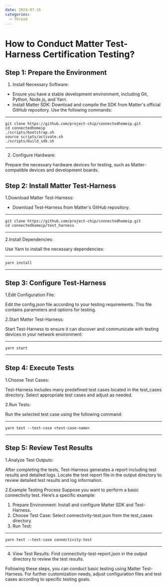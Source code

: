 ```yaml
---
date: 2024-07-16
categories:
  - Thread
---
```



# How to Conduct Matter Test-Harness Certification Testing?

<!-- more -->

## Step 1: Prepare the Environment

1. Install Necessary Software:

- Ensure you have a stable development environment, including Git, Python, Node.js, and Yarn.
- Install Matter SDK: Download and compile the SDK from Matter's official GitHub repository. Use the following commands:

---
    git clone https://github.com/project-chip/connectedhomeip.git
    cd connectedhomeip
    ./scripts/bootstrap.sh
    source scripts/activate.sh
    ./scripts/build_sdk.sh
---

2. Configure Hardware:

Prepare the necessary hardware devices for testing, such as Matter-compatible devices and development boards.


## Step 2: Install Matter Test-Harness

1.Download Matter Test-Harness:

- Download Test-Harness from Matter's GitHub repository.

---
    git clone https://github.com/project-chip/connectedhomeip.git
    cd connectedhomeip/test_harness
---

2.Install Dependencies:

Use Yarn to install the necessary dependencies:

---
    yarn install
---

## Step 3: Configure Test-Harness
1.Edit Configuration File:

Edit the config.json file according to your testing requirements. This file contains parameters and options for testing.

2.Start Matter Test-Harness:

Start Test-Harness to ensure it can discover and communicate with testing devices in your network environment:

---
    yarn start
---

## Step 4: Execute Tests
1.Choose Test Cases:

Test-Harness includes many predefined test cases located in the test_cases directory. Select appropriate test cases and adjust as needed.

2.Run Tests:

Run the selected test case using the following command:

---
    yarn test --test-case <test-case-name>
---

## Step 5: Review Test Results
1.Analyze Test Outputs:

After completing the tests, Test-Harness generates a report including test results and detailed logs.
Locate the test report file in the output directory to review detailed test results and log information.

2.Example Testing Process
Suppose you want to perform a basic connectivity test. Here’s a specific example:

1. Prepare Environment: Install and configure Matter SDK and Test-Harness.
2. Choose Test Case: Select connectivity-test.json from the test_cases directory.
3. Run Test:
---
    yarn test --test-case connectivity-test
---

4. View Test Results: Find connectivity-test-report.json in the output directory to review the test results.

Following these steps, you can conduct basic testing using Matter Test-Harness. For further customization needs, adjust configuration files and test cases according to specific testing goals.